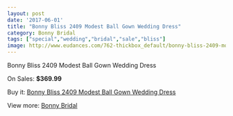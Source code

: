 ```yaml
---
layout: post
date: '2017-06-01'
title: "Bonny Bliss 2409 Modest Ball Gown Wedding Dress"
category: Bonny Bridal
tags: ["special","wedding","bridal","sale","bliss"]
image: http://www.eudances.com/762-thickbox_default/bonny-bliss-2409-modest-ball-gown-wedding-dress.jpg
---
```

Bonny Bliss 2409 Modest Ball Gown Wedding Dress

On Sales: **$369.99**
<a href="https://www.eudances.com/en/bonny-bridal/251-bonny-bliss-2409-modest-ball-gown-wedding-dress.html"><amp-img layout="responsive" width="600" height="600" src="//www.eudances.com/762-thickbox_default/bonny-bliss-2409-modest-ball-gown-wedding-dress.jpg" alt="Bonny Bliss 2409 Modest Ball Gown Wedding Dress 0" /></a>
<a href="https://www.eudances.com/en/bonny-bridal/251-bonny-bliss-2409-modest-ball-gown-wedding-dress.html"><amp-img layout="responsive" width="600" height="600" src="//www.eudances.com/763-thickbox_default/bonny-bliss-2409-modest-ball-gown-wedding-dress.jpg" alt="Bonny Bliss 2409 Modest Ball Gown Wedding Dress 1" /></a>

Buy it: [Bonny Bliss 2409 Modest Ball Gown Wedding Dress](https://www.eudances.com/en/bonny-bridal/251-bonny-bliss-2409-modest-ball-gown-wedding-dress.html "Bonny Bliss 2409 Modest Ball Gown Wedding Dress")

View more: [Bonny Bridal](https://www.eudances.com/en/3-bonny-bridal "Bonny Bridal")